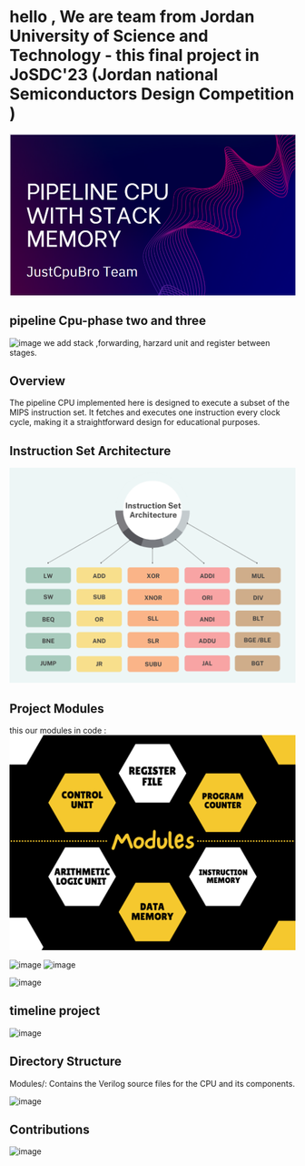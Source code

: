 # hello , We are team from Jordan University of Science and Technology - this final project in  JoSDC'23 (Jordan national Semiconductors Design Competition )

![image](https://github.com/OmarAl-Saleh/MIPS/blob/pipeline-full-mips-datapath/Simulation/Graphs/Result.png)



## pipeline Cpu-phase two and three
![image](https://github.com/OmarAl-Saleh/MIPS/assets/76126298/9cc0e365-0fd1-4c63-adc4-2d641f76304a)
we add stack ,forwarding, harzard unit and register between stages.
## Overview
The pipeline CPU implemented here is designed to execute a subset of the MIPS instruction set. It fetches and executes one instruction every clock cycle, making it a straightforward design for educational purposes.

## Instruction Set Architecture
![image](https://github.com/OmarAl-Saleh/MIPS/blob/pipeline-full-mips-datapath/Simulation/Graphs/phase%20two%20instruction%20set.png?raw=true)


## Project Modules
this our modules in code :
![image](https://github.com/OmarAl-Saleh/MIPS/blob/pipeline-full-mips-datapath/Simulation/Graphs/Modules%20definition.png?raw=true)

![image](https://github.com/OmarAl-Saleh/MIPS/assets/76126298/b7175e81-9c5f-4517-b006-a928c0f9aba9)
![image](https://github.com/OmarAl-Saleh/MIPS/assets/76126298/39534df5-c90c-4914-9f1f-8f1c2ad4a9cb)

![image](https://github.com/OmarAl-Saleh/MIPS/assets/76126298/29d85a31-8b8f-4a95-8b79-a9ca8ee2b90e)

## timeline project
![image](https://github.com/OmarAl-Saleh/MIPS/assets/76126298/b045ef7e-cae5-4798-80ff-670a4d039cc9)

## Directory Structure
Modules/: Contains the Verilog source files for the CPU and its components.



![image](https://github.com/OmarAl-Saleh/MIPS/assets/76126298/7f6dadaa-07cc-4f34-8c46-61be5c959e8a)



## Contributions

![image](https://github.com/OmarAl-Saleh/MIPS/assets/76126298/23a49b25-d37d-4a8c-b4f4-16d4ccbc9ed3)


